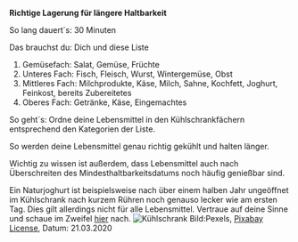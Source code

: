 **Richtige Lagerung für längere Haltbarkeit**

So lang dauert´s: 30 Minuten

Das brauchst du: Dich und diese Liste

1. Gemüsefach: Salat, Gemüse, Früchte
1. Unteres Fach: Fisch, Fleisch, Wurst, Wintergemüse, Obst
1. Mittleres Fach: Milchprodukte, Käse, Milch, Sahne, Kochfett, Joghurt, Feinkost, bereits Zubereitetes
1. Oberes Fach: Getränke, Käse, Eingemachtes

So geht´s: Ordne deine Lebensmittel in den Kühlschrankfächern entsprechend den Kategorien der Liste.

So werden deine Lebensmittel genau richtig gekühlt und halten länger.

Wichtig zu wissen ist außerdem, dass Lebensmittel auch nach Überschreiten des Mindesthaltbarkeitsdatums noch häufig genießbar sind.

Ein Naturjoghurt ist beispielsweise nach über einem halben Jahr ungeöffnet im Kühlschrank nach kurzem Rühren noch genauso lecker wie am ersten Tag. Dies gilt allerdings nicht für alle Lebensmittel. Vertraue auf deine Sinne und schaue im Zweifel [hier](https://www.verbraucherzentrale.de/wissen/lebensmittel/auswaehlen-zubereiten-aufbewahren/mindesthaltbarkeitsdatum-mhd-ist-nicht-gleich-verbrauchsdatum-13452) nach.
![Kühlschrank](https://cdn.pixabay.com/photo/2016/11/29/07/44/bottles-1868175_1280.jpg)
Bild:Pexels, [Pixabay License](https://pixabay.com/de/photos/flaschen-lebensmittel-gallone-1868175/), Datum: 21.03.2020
